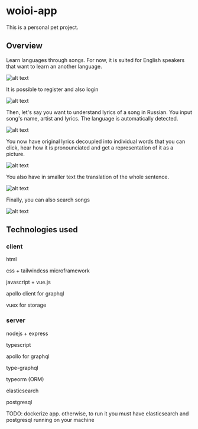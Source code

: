 # woioi-app

This is a personal pet project.

## Overview

Learn languages through songs. For now, it is suited for English speakers that want to learn an another language.

![alt text](https://i.imgur.com/xuKQsZb.jpg)

It is possible to register and also login

![alt text](https://i.imgur.com/bJvbseM.jpg)

Then, let's say you want to understand lyrics of a song in Russian. You input song's name, artist and lyrics. The language is automatically detected.

![alt text](https://i.imgur.com/nMvzbvt.jpg)

You now have original lyrics decoupled into individual words that you can click, hear how it is pronounciated and get a representation of it as a picture.

![alt text](https://i.imgur.com/YFgDQyR.png)

You also have in smaller text the translation of the whole sentence.

![alt text](https://i.imgur.com/irlfJoi.png)

Finally, you can also search songs

![alt text](https://i.imgur.com/WC7ydMT.jpg)

## Technologies used
### client
html

css + tailwindcss microframework

javascript + vue.js

apollo client for graphql

vuex for storage

### server
nodejs + express

typescript

apollo for graphql

type-graphql

typeorm (ORM)

elasticsearch

postgresql

TODO:
dockerize app. otherwise, to run it you must have elasticsearch and postgresql running on your machine
